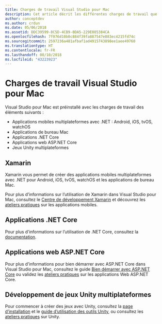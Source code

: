 ```yaml
---
title: Charges de travail Visual Studio pour Mac
description: Cet article décrit les différentes charges de travail que vous pouvez utiliser dans Visual Studio pour Mac
author: conceptdev
ms.author: crdun
ms.date: 05/06/2018
ms.assetid: DDC39599-8C5D-4CB9-8DA5-229E085384CA
ms.openlocfilehash: 7f076d10b0c884f39fa887547e883ec4215fd74c
ms.sourcegitcommit: 2597236a481afbaf1ad4915743898ee1aee49760
ms.translationtype: HT
ms.contentlocale: fr-FR
ms.lasthandoff: 08/10/2018
ms.locfileid: "43223923"
---
```

# <a name="visual-studio-for-mac-workloads"></a>Charges de travail Visual Studio pour Mac

Visual Studio pour Mac est préinstallé avec les charges de travail des éléments suivants :

* Applications mobiles multiplateformes avec .NET : Android, iOS, tvOS, watchOS
* Applications de bureau Mac
* Applications .NET Core
* Applications web ASP.NET Core
* Jeux Unity multiplateformes

## <a name="xamarin"></a>Xamarin

Xamarin vous permet de créer des applications mobiles multiplateformes avec .NET pour Android, iOS, tvOS, watchOS et les applications de bureau Mac.

Pour plus d’informations sur l’utilisation de Xamarin dans Visual Studio pour Mac, consultez le [Centre de développement Xamarin](https://developer.xamarin.com/) et découvrez les [ateliers pratiques](https://github.com/Microsoft/vs4mac-labs/tree/master/Mobile/Getting-Started) sur les applications mobiles.

## <a name="net-core-applications"></a>Applications .NET Core

Pour plus d'informations sur l’utilisation de .NET Core, consultez la [documentation](https://docs.microsoft.com/dotnet/core/).

## <a name="aspnet-core-web-applications"></a>Applications web ASP.NET Core

Pour plus d’informations pour bien démarrer avec ASP.NET Core dans Visual Studio pour Mac, consultez le guide [Bien démarrer avec ASP.NET Core](asp-net-core.md) ou validez les [ateliers pratiques](https://github.com/Microsoft/vs4mac-labs/tree/master/Web/Getting-Started) sur les applications Web ASP.NET Core.

## <a name="cross-platform-unity-game-development"></a>Développement de jeux Unity multiplateformes

Pour commencer à créer des jeux avec Unity, consultez la [page d’installation](setup-vsmac-tools-unity.md) et le [guide d’utilisation des outils Unity](using-vsmac-tools-unity.md), ou consultez les [ateliers pratiques](https://github.com/Microsoft/vs4mac-labs/tree/master/Unity/Getting-Started) sur Unity.
